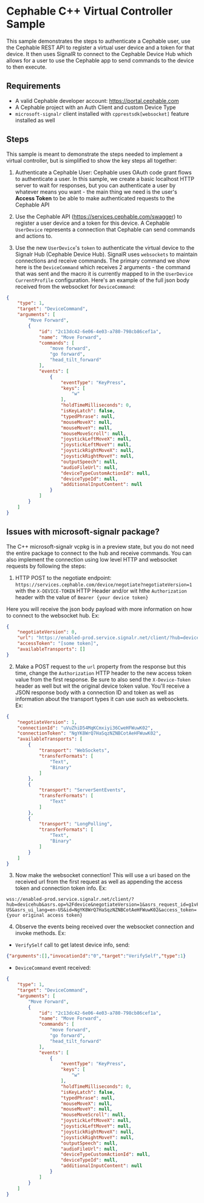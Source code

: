# Cephable C++ Virtual Controller Sample

This sample demonstrates the steps to authenticate a Cephable user, use the Cephable REST API to register a virtual user device and a token for that device. It then uses SignalR to connect to the Cephable Device Hub which allows for a user to use the Cephable app to send commands to the device to then execute.

## Requirements

- A valid Cephable developer account: https://portal.cephable.com 
- A Cephable project with an Auth Client and custom Device Type
- `microsoft-signalr` client installed with `cpprestsdk[websocket]` feature installed as well

## Steps

This sample is meant to demonstrate the steps needed to implement a virtual controller, but is simplified to show the key steps all together:

1. Authenticate a Cephable User: Cephable uses OAuth code grant flows to authenticate a user. In this sample, we create a basic localhost HTTP server to wait for responses, but you can authenticate a user by whatever means you want - the main thing we need is the user's **Access Token** to be able to make authenticated requests to the Cephable API

2. Use the Cephable API (https://services.cephable.com/swagger) to register a user device and a token for this device. A Cephable `UserDevice` represents a connection that Cephable can send commands and actions to. 

3. Use the new `UserDevice`'s `token` to authenticate the virtual device to the Signalr Hub (Cephable Device Hub). SignalR uses `websockets` to maintain connections and receive commands. The primary command we show here is the `DeviceCommand` which receives 2 arguments - the command that was sent and the macro it is currently mapped to in the `UserDevice` `CurrentProfile` configuration.
Here's an example of the full json body received from the websocket for `DeviceCommand`:

```json
{
    "type": 1,
    "target": "DeviceCommand",
    "arguments": [
        "Move Forward",
        {
            "id": "2c13dc42-6e06-4e03-a780-798cb86cef1a",
            "name": "Move Forward",
            "commands": [
                "move forward",
                "go forward",
                "head_tilt_forward"
            ],
            "events": [
                {
                    "eventType": "KeyPress",
                    "keys": [
                        "w"
                    ],
                    "holdTimeMilliseconds": 0,
                    "isKeyLatch": false,
                    "typedPhrase": null,
                    "mouseMoveX": null,
                    "mouseMoveY": null,
                    "mouseMoveScroll": null,
                    "joystickLeftMoveX": null,
                    "joystickLeftMoveY": null,
                    "joystickRightMoveX": null,
                    "joystickRightMoveY": null,
                    "outputSpeech": null,
                    "audioFileUrl": null,
                    "deviceTypeCustomActionId": null,
                    "deviceTypeId": null,
                    "additionalInputContent": null
                }
            ]
        }
    ]
}
```

## Issues with microsoft-signalr package?

The C++ microsoft-signalr vcpkg is in a preview state, but you do not need the entire package to connect to the hub and receive commands. You can also implement the connection using low level HTTP and websocket requests by following the steps:

1. HTTP POST to the negotiate endpoint:
`https://services.cephable.com/device/negotiate?negotiateVersion=1` with the `X-DEVICE-TOKEN` HTTP Header and/or wit hthe `Authorization` header with the value of `Bearer {your device token}`

Here you will receive the json body payload with more information on how to connect to the websocket hub. Ex:
```json
{
    "negotiateVersion": 0,
    "url": "https://enabled-prod.service.signalr.net/client/?hub=devicehub&asrs.op=%2Fdevice&negotiateVersion=1&asrs_request_id=g1vFtD4AAAA%3D&asrs_lang=en-US&asrs_ui_lang=en-US",
    "accessToken": "[some token]",
    "availableTransports": []
}
```

2. Make a POST request to the `url` property from the response but this time, change the `Authorization` HTTP header to the new access token value from the first response. Be sure to also send the `X-Device-Token` header as well but wit the original device token value.
You'll receive a JSON response body with a connection ID and token as well as information about the transport types it can use such as websockets. Ex:
```json
{
    "negotiateVersion": 1,
    "connectionId": "uVuZhiD54MqKCmxiyi36CweHFWuwK02",
    "connectionToken": "NgYK8WrQ7HaSqzNZNBCotAeHFWuwK02",
    "availableTransports": [
        {
            "transport": "WebSockets",
            "transferFormats": [
                "Text",
                "Binary"
            ]
        },
        {
            "transport": "ServerSentEvents",
            "transferFormats": [
                "Text"
            ]
        },
        {
            "transport": "LongPolling",
            "transferFormats": [
                "Text",
                "Binary"
            ]
        }
    ]
}
```

3. Now make the websocket connection! This will use a uri based on the received url from the first request as well as appending the access token and connection token info. Ex:
```
wss://enabled-prod.service.signalr.net/client/?hub=devicehub&asrs.op=%2Fdevice&negotiateVersion=1&asrs_request_id=g1vFtD4AAAA%3D&asrs_lang=en-US&asrs_ui_lang=en-US&id=NgYK8WrQ7HaSqzNZNBCotAeHFWuwK02&access_token={your original access token}
```

4. Observe the events being received over the websocket connection and invoke methods. Ex:

- `VerifySelf` call to get latest device info, send:
```json
{"arguments":[],"invocationId":"0","target":"VerifySelf","type":1}
```

- `DeviceCommand` event received:
```json
{
    "type": 1,
    "target": "DeviceCommand",
    "arguments": [
        "Move Forward",
        {
            "id": "2c13dc42-6e06-4e03-a780-798cb86cef1a",
            "name": "Move Forward",
            "commands": [
                "move forward",
                "go forward",
                "head_tilt_forward"
            ],
            "events": [
                {
                    "eventType": "KeyPress",
                    "keys": [
                        "w"
                    ],
                    "holdTimeMilliseconds": 0,
                    "isKeyLatch": false,
                    "typedPhrase": null,
                    "mouseMoveX": null,
                    "mouseMoveY": null,
                    "mouseMoveScroll": null,
                    "joystickLeftMoveX": null,
                    "joystickLeftMoveY": null,
                    "joystickRightMoveX": null,
                    "joystickRightMoveY": null,
                    "outputSpeech": null,
                    "audioFileUrl": null,
                    "deviceTypeCustomActionId": null,
                    "deviceTypeId": null,
                    "additionalInputContent": null
                }
            ]
        }
    ]
}
```